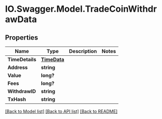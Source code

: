 # IO.Swagger.Model.TradeCoinWithdrawData
## Properties

Name | Type | Description | Notes
------------ | ------------- | ------------- | -------------
**TimeDetails** | [**TimeData**](TimeData.md) |  | 
**Address** | **string** |  | 
**Value** | **long?** |  | 
**Fees** | **long?** |  | 
**WithdrawID** | **string** |  | 
**TxHash** | **string** |  | 

[[Back to Model list]](../README.md#documentation-for-models) [[Back to API list]](../README.md#documentation-for-api-endpoints) [[Back to README]](../README.md)

